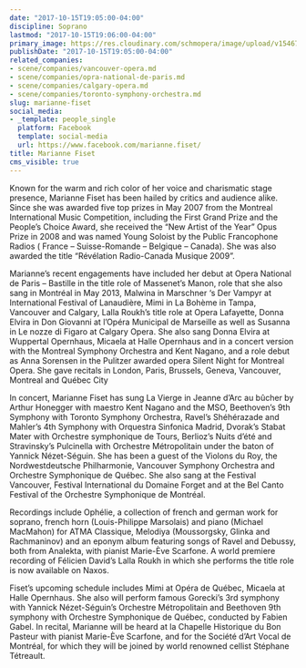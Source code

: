 ```yaml
---
date: "2017-10-15T19:05:00-04:00"
discipline: Soprano
lastmod: "2017-10-15T19:06:00-04:00"
primary_image: https://res.cloudinary.com/schmopera/image/upload/v1546739676/media/2019/01/MarianneFiset.jpg
publishDate: "2017-10-15T19:05:00-04:00"
related_companies:
- scene/companies/vancouver-opera.md
- scene/companies/opra-national-de-paris.md
- scene/companies/calgary-opera.md
- scene/companies/toronto-symphony-orchestra.md
slug: marianne-fiset
social_media:
- _template: people_single
  platform: Facebook
  template: social-media
  url: https://www.facebook.com/marianne.fiset/
title: Marianne Fiset
cms_visible: true
---
```

Known for the warm and rich color of her voice and charismatic stage presence, Marianne Fiset has been hailed by critics and audience alike. Since she was awarded five top prizes in May 2007 from the Montreal International Music Competition, including the First Grand Prize and the People’s Choice Award, she received the “New Artist of the Year” Opus Prize in 2008 and was named Young Soloist by the Public Francophone Radios ( France – Suisse-Romande – Belgique – Canada). She was also awarded the title “Révélation Radio-Canada Musique 2009”.

Marianne’s recent engagements have included her debut at Opera National de Paris – Bastille in the title role of Massenet’s Manon, role that she also sang in Montréal in May 2013, Malwina in Marschner ‘s Der Vampyr at International Festival of Lanaudière, Mimi in La Bohème in Tampa, Vancouver and Calgary, Lalla Roukh’s title role at Opera Lafayette, Donna Elvira in Don Giovanni at l’Opéra Municipal de Marseille as well as Susanna in Le nozze di Figaro at Calgary Opera. She also sang Donna Elvira at Wuppertal Opernhaus, Micaela at Halle Opernhaus and in a concert version with the Montreal Symphony Orchestra and Kent Nagano, and a role debut as Anna Sorensen in the Pulitzer awarded opera Silent Night for Montreal Opera. She gave recitals in London, Paris, Brussels, Geneva, Vancouver, Montreal and Québec City

In concert, Marianne Fiset has sung La Vierge in Jeanne d’Arc au bûcher by Arthur Honegger with maestro Kent Nagano and the MSO, Beethoven’s 9th Symphony with Toronto Symphony Orchestra, Ravel’s Shéhérazade and Mahler’s 4th Symphony with Orquestra Sinfonica Madrid, Dvorak’s Stabat Mater with Orchestre symphonique de Tours, Berlioz’s Nuits d’été and Stravinsky’s Pulcinella with Orchestre Métropolitain under the baton of Yannick Nézet-Séguin. She has been a guest of the Violons du Roy, the Nordwestdeutsche Philharmonie, Vancouver Symphony Orchestra and Orchestre Symphonique de Québec. She also sang at the Festival Vancouver, Festival International du Domaine Forget and at the Bel Canto Festival of the Orchestre Symphonique de Montréal.

Recordings include Ophélie, a collection of french and german work for soprano, french horn (Louis-Philippe Marsolais) and piano (Michael MacMahon) for ATMA Classique, Melodiya (Moussorgsky, Glinka and Rachmaninov) and an eponym album featuring songs of Ravel and Debussy, both from Analekta, with pianist Marie-Ève Scarfone. A world premiere recording of Félicien David’s Lalla Roukh in which she performs the title role is now available on Naxos.

Fiset’s upcoming schedule includes Mimi at Opéra de Québec, Micaela at Halle Opernhaus. She also will perform famous Gorecki’s 3rd symphony with Yannick Nézet-Séguin’s Orchestre Métropolitain and Beethoven 9th symphony with Orchestre Symphonique de Québec, conducted by Fabien Gabel. In recital, Marianne will be heard at la Chapelle Historique du Bon Pasteur with pianist Marie-Ève Scarfone, and for the Société d’Art Vocal de Montréal, for which they will be joined by world renowned cellist Stéphane Tétreault.